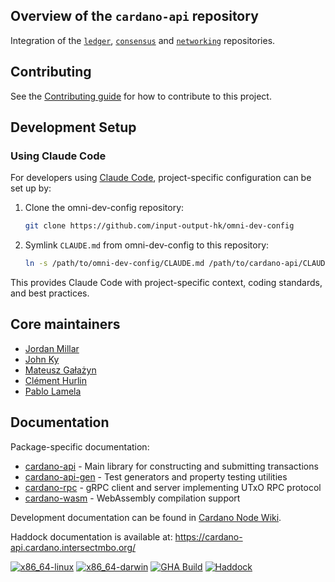 ## Overview of the `cardano-api` repository

Integration of the [`ledger`](https://github.com/IntersectMBO/cardano-ledger), [`consensus`](https://github.com/IntersectMBO/ouroboros-consensus) and
[`networking`](https://github.com/IntersectMBO/ouroboros-network/tree/master/ouroboros-network) repositories.

## Contributing

See the [Contributing guide](CONTRIBUTING.md) for how to contribute to this project.

## Development Setup

### Using Claude Code

For developers using [Claude Code](https://claude.ai/code), project-specific configuration can be set up by:

1. Clone the omni-dev-config repository:
   ```bash
   git clone https://github.com/input-output-hk/omni-dev-config
   ```

2. Symlink `CLAUDE.md` from omni-dev-config to this repository:
   ```bash
   ln -s /path/to/omni-dev-config/CLAUDE.md /path/to/cardano-api/CLAUDE.md
   ```

This provides Claude Code with project-specific context, coding standards, and best practices.

## Core maintainers

* [Jordan Millar](https://github.com/Jimbo4350)
* [John Ky](https://github.com/newhoggy)
* [Mateusz Gałażyn](https://github.com/carbolymer)
* [Clément Hurlin](https://github.com/smelc)
* [Pablo Lamela](https://github.com/palas)

## Documentation

Package-specific documentation:
- [cardano-api](cardano-api/README.md) - Main library for constructing and submitting transactions
- [cardano-api-gen](cardano-api-gen/README.md) - Test generators and property testing utilities
- [cardano-rpc](cardano-rpc/README.md) - gRPC client and server implementing UTxO RPC protocol
- [cardano-wasm](cardano-wasm/README.md) - WebAssembly compilation support

Development documentation can be found in [Cardano Node Wiki](https://github.com/input-output-hk/cardano-node-wiki/wiki).

Haddock documentation is available at: https://cardano-api.cardano.intersectmbo.org/

[![x86\_64-linux](https://img.shields.io/endpoint?url=https://ci.iog.io/job/IntersectMBO-cardano-api/master/x86_64-linux.required/shield&style=flat-square&label=x86_64-linux)](https://ci.iog.io/job/IntersectMBO-cardano-api/master/x86_64-linux.required)
[![x86\_64-darwin](https://img.shields.io/endpoint?url=https://ci.iog.io/job/IntersectMBO-cardano-api/master/x86_64-darwin.required/shield&style=flat-square&label=x86_64-darwin)](https://ci.iog.io/job/IntersectMBO-cardano-api/master/x86_64-darwin.required)
[![GHA Build](https://img.shields.io/github/actions/workflow/status/intersectmbo/cardano-api/haskell.yml?branch=master&label=GHA%20Build&style=flat-square)](https://github.com/IntersectMBO/cardano-api/actions/workflows/haskell.yml?query=branch%3Amaster)
[![Haddock](https://img.shields.io/github/actions/workflow/status/intersectmbo/cardano-api/github-page.yml?branch=master&label=Haddocks&style=flat-square)](https://github.com/IntersectMBO/cardano-api/actions/workflows/github-page.yml?query=branch%3Amaster)

